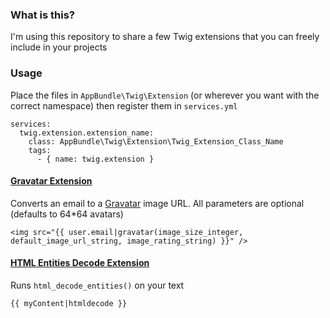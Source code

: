 ### What is this?

I'm using this repository to share a few Twig extensions that you can freely include in your projects

### Usage

Place the files in `AppBundle\Twig\Extension` (or wherever you want with the correct namespace) then register them in `services.yml`

```
services:
  twig.extension.extension_name:
    class: AppBundle\Twig\Extension\Twig_Extension_Class_Name
    tags:
      - { name: twig.extension }
```

#### [Gravatar Extension](https://github.com/charlesparvin/TwigExtensions/blob/master/GravatarExtension.php)

Converts an email to a [Gravatar](https://www.gravatar.com) image URL. All parameters are optional (defaults to 64*64 avatars)

```
<img src="{{ user.email|gravatar(image_size_integer, default_image_url_string, image_rating_string) }}" />
```

#### [HTML Entities Decode Extension](https://github.com/charlesparvin/TwigExtensions/blob/master/HtmlEntitiesDecodeExtension.php)

Runs `html_decode_entities()` on your text

```
{{ myContent|htmldecode }}
```
